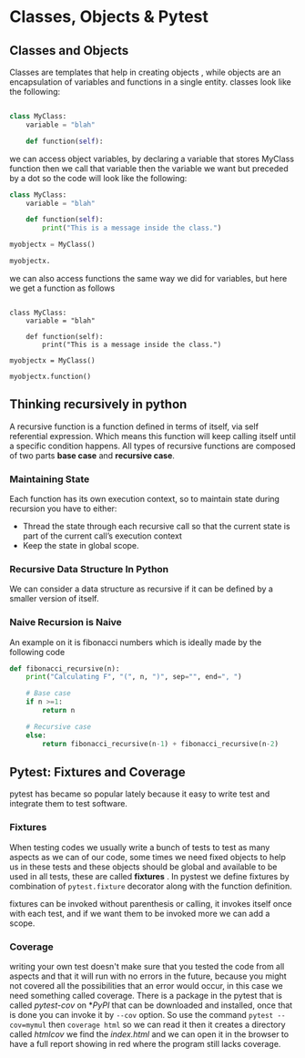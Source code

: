 # Classes, Objects & Pytest

## Classes and Objects

Classes are templates that help in creating objects , while objects are an encapsulation of variables and functions in a single entity.
classes look like the following:

```python

class MyClass:
    variable = "blah"

    def function(self):
```


we can access object variables, by declaring  a variable that stores MyClass function then we call that variable then the variable we want but preceded by a dot so the code will look like the following:

```python
class MyClass:
    variable = "blah"

    def function(self):
        print("This is a message inside the class.")

myobjectx = MyClass()

myobjectx.

```

we can also access functions the same way we did for variables, but here we get a function as follows

```pyton

class MyClass:
    variable = "blah"

    def function(self):
        print("This is a message inside the class.")

myobjectx = MyClass()

myobjectx.function()
```

## Thinking recursively in python

A recursive function is a function defined in terms of itself, via self referential expression.
Which means this function will keep calling itself until a specific condition happens.
All types of recursive functions are composed of two parts **base case** and **recursive case**.

### Maintaining State

Each function has its own execution context, so to maintain state during recursion you have to either:

* Thread the state through each recursive call so that the current state is part of the current call’s execution context
* Keep the state in global scope.

### Recursive Data Structure In Python

We can consider a data structure as recursive if it can be defined by a smaller version of itself.

### Naive Recursion is Naive 

An example on it is fibonacci numbers which is ideally made by the following code

```python
def fibonacci_recursive(n):
    print("Calculating F", "(", n, ")", sep="", end=", ")

    # Base case
    if n >=1:
        return n

    # Recursive case
    else:
        return fibonacci_recursive(n-1) + fibonacci_recursive(n-2)
```

## Pytest: Fixtures and Coverage

pytest has became so popular lately because it easy to write test and integrate them to test software.

### Fixtures

When testing codes we usually write a bunch of tests to test as many aspects as we can of our code, some times we need fixed objects to help us in these tests and these objects should be global and available to be used in all tests, these are called **fixtures** .
In pystest we define fixtures by combination of `pytest.fixture` decorator along with the function definition.

fixtures can be invoked without parenthesis or calling, it invokes itself once with each test, and if we want them to be invoked more we can add a scope.

### Coverage 

writing your own test doesn't make sure that you tested the code from all aspects and that it will run with no errors in the future, because you might not covered all the possibilities that an error would occur, in this case we need something called coverage.
There is a package in the pytest that is called *pytest-cov* on **PyPI* that can be downloaded and installed, once that is done you can invoke it by `--cov` option.
So use the command `pytest --cov=mymul` then `coverage html` so  we can read it then it creates a directory called *htmlcov* we find the *index.html* and we can open it in the browser to have a full report showing in red where the program still lacks coverage.